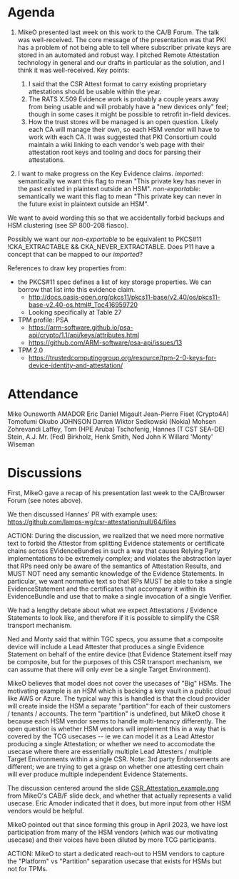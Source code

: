 # Agenda

1. MikeO presented last week on this work to the CA/B Forum. The talk was well-received. 
The core message of the presentation was that PKI has a problem of not being able to tell where subscriber private keys are stored in an automated and robust way. I pitched Remote Attestation technology in general and our drafts in particular as the solution, and I think it was well-received.
Key points:
    1. I said that the CSR Attest format to carry existing proprietary attestations should be usable within the year.
    2. The RATS X.509 Evidence work is probably a couple years away from being usable and will probably have a "new devices only" feel; though in some cases it might be possible to retrofit in-field devices.
    3. How the trust stores will be managed is an open question. Likely each CA will manage their own, so each HSM vendor will have to work with each CA. It was suggested that PKI Consortium could maintain a wiki linking to each vendor's web page with their attestation root keys and tooling and docs for parsing their attestations.

3. I want to make progress on the Key Evidence claims.
_imported_: semantically we want this flag to mean "This private key has never in the past existed in plaintext outside an HSM".
_non-exportable_: semantically we want this flag to mean "This private key can never in the future exist in plaintext outside an HSM".

We want to avoid wording this so that we accidentally forbid backups and HSM clustering (see SP 800-208 fiasco).

Possibly we want our _non-exportable_ to be equivalent to PKCS#11 !CKA_EXTRACTABLE && CKA_NEVER_EXTRACTABLE.
Does P11 have a concept that can be mapped to our _imported_?

References to draw key properties from:
* the PKCS#11 spec defines a list of key storage properties. We can borrow that list into this evidence claim.
    * http://docs.oasis-open.org/pkcs11/pkcs11-base/v2.40/os/pkcs11-base-v2.40-os.html#_Toc416959720
    * Looking specifically at Table 27    
* TPM profile: PSA
    * https://arm-software.github.io/psa-api/crypto/1.1/api/keys/attributes.html
    * https://github.com/ARM-software/psa-api/issues/13
* TPM 2.0
    * https://trustedcomputinggroup.org/resource/tpm-2-0-keys-for-device-identity-and-attestation/



# Attendance

Mike Ounsworth
AMADOR Eric
Daniel Migault
Jean-Pierre Fiset (Crypto4A)
Tomofumi Okubo
JOHNSON Darren
Wiktor Sedkowski (Nokia)
Mohsen Zohrevandi
Laffey, Tom (HPE Aruba)
Tschofenig, Hannes (T CST SEA-DE)
Stein, A.J. Mr. (Fed)
Birkholz, Henk
Smith, Ned
John K
Willard 'Monty' Wiseman

# Discussions

First, MikeO gave a recap of his presentation last week to the CA/Browser Forum (see notes above).

We then discussed Hannes' PR with example uses:
https://github.com/lamps-wg/csr-attestation/pull/64/files

ACTION: 
During the discussion, we realized that we need more normative text to forbid the Attestor from splitting Evidence statements or certificate chains across EVidenceBundles in such a way that causes Relying Party implementations to be extremely complex; and violates the abstraction layer that RPs need only be aware of the semantics of Attestation Results, and MUST NOT need any semantic knowledge of the Evidence Statements. In particular, we want normative text so that RPs MUST be able to take a single EvidenceStatement and the certificates that accompany it within its EvidenceBundle and use that to make a single invocation of a single Verifier.

We had a lengthy debate about what we expect Attestations / Evidence Statements to look like, and therefore if it is possible to simplify the CSR transport mechanism.

Ned and Monty said that within TGC specs, you assume that a composite device will include a Lead Attester that produces a single Evidence Statement on behalf of the entire device (that Evidence Statement itself may be composite, but for the purposes of this CSR transport mechanism, we can assume that there will only ever be a single Target Environment).

MikeO believes that model does not cover the usecases of "Big" HSMs. The motivating example is an HSM which is backing a key vault in a public cloud like AWS or Azure. The typical way this is handled is that the cloud provider will create inside the HSM a separate "partition" for each of their customers / tenants / accounts. The term "partition" is undefined, but MikeO chose it because each HSM vendor seems to handle multi-tenancy differently. The open question is whether HSM vendors will implement this in a way that is covered by the TCG usecases -- ie we can model it as a Lead Attestor producing a single Attestation; or whether we need to accomodate the usecase where there are essentially multiple Lead Attesters / multiple Target Environments within a single CSR. Note: 3rd party Endorsements are different; we are trying to get a grasp on whether one attesting cert chain will ever produce multiple independent Evidence Statements.

The discussion centered around the slide [CSR_Attestation_example.png](./CSR_Attestation_example.png) from MikeO's CAB/F slide deck, and whether that actually represents a valid usecase. Eric Amoder indicated that it does, but more input from other HSM vendors would be helpful.

MikeO pointed out that since forming this group in April 2023, we have lost participation from many of the HSM vendors (which was our motivating usecase) and their voices have been diluted by more TCG participants.

ACTION: 
MikeO to start a dedicated reach-out to HSM vendors to capture the "Platform" vs "Partition" separation usecase that exists for HSMs but not for TPMs.
